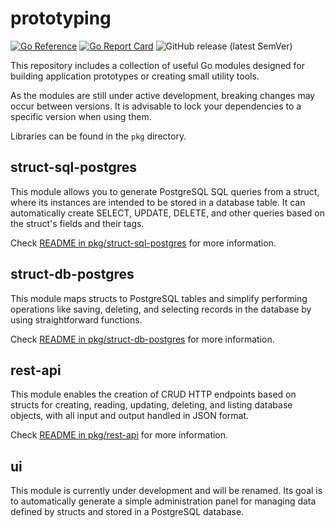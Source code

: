 # prototyping

[![Go Reference](https://pkg.go.dev/badge/github.com/mikolajgs/prototyping.svg)](https://pkg.go.dev/github.com/mikolajgs/prototyping) [![Go Report Card](https://goreportcard.com/badge/github.com/mikolajgs/prototyping)](https://goreportcard.com/report/github.com/mikolajgs/prototyping) ![GitHub release (latest SemVer)](https://img.shields.io/github/v/release/mikolajgs/prototyping?sort=semver)

This repository includes a collection of useful Go modules designed for building application prototypes or creating small utility tools.

As the modules are still under active development, breaking changes may occur between versions. It is advisable to lock your dependencies to a specific version when using them. 

Libraries can be found in the `pkg` directory.

## struct-sql-postgres

This module allows you to generate PostgreSQL SQL queries from a struct, where its instances are intended to be stored in a database table. It can automatically create SELECT, UPDATE, DELETE, and other queries based on the struct's fields and their tags.

Check [README in pkg/struct-sql-postgres](pkg/struct-sql-postgres/README.md) for more information.

## struct-db-postgres

This module maps structs to PostgreSQL tables and simplify performing operations like saving, deleting, and selecting records in the database by using straightforward functions.

Check [README in pkg/struct-db-postgres](pkg/struct-db-postgres/README.md) for more information.

## rest-api

This module enables the creation of CRUD HTTP endpoints based on structs for creating, reading, updating, deleting, and listing database objects, with all input and output handled in JSON format.

Check [README in pkg/rest-api](pkg/rest-api/README.md) for more information.

## ui

This module is currently under development and will be renamed. Its goal is to automatically generate a simple administration panel for managing data defined by structs and stored in a PostgreSQL database.
